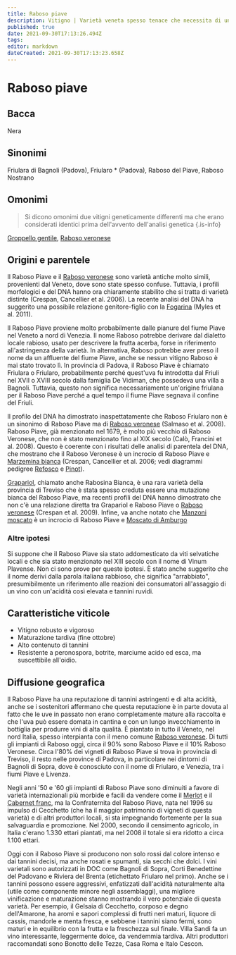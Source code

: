 ```yaml
---
title: Raboso piave 
description: Vitigno | Varietà veneta spesso tenace che necessita di una gestione attenta e di un lungo invecchiamento per produrre un vino di alta qualità. Genitore del Raboso Veronese.
published: true
date: 2021-09-30T17:13:26.494Z
tags: 
editor: markdown
dateCreated: 2021-09-30T17:13:23.658Z
---
```


# Raboso piave

## Bacca
Nera

## Sinonimi
Friulara di Bagnoli (Padova), Friularo * (Padova), Raboso del Piave, Raboso Nostrano

## Omonimi
> Si dicono omonimi due vitigni geneticamente differenti ma che erano considerati identici prima dell'avvento dell'analisi genetica
{.is-info}

[Groppello gentile](/vitigni/Italia/groppello-gentile), [Raboso veronese](/vitigni/Italia/raboso-veronese) 

## Origini e parentele


Il Raboso Piave e il [Raboso veronese](/vitigni/Italia/raboso-veronese) sono varietà antiche molto simili, provenienti dal Veneto, dove sono state spesso confuse. Tuttavia, i profili morfologici e del DNA hanno ora chiaramente stabilito che si tratta di varietà distinte (Crespan, Cancellier et al. 2006). La recente analisi del DNA ha suggerito una possibile relazione genitore-figlio con la [Fogarina](/vitigni/Italia/fogarina) (Myles et al. 2011).

Il Raboso Piave proviene molto probabilmente dalle pianure del fiume Piave nel Veneto a nord di Venezia. Il nome Raboso potrebbe derivare dal dialetto locale rabioso, usato per descrivere la frutta acerba, forse in riferimento all'astringenza della varietà. In alternativa, Raboso potrebbe aver preso il nome da un affluente del fiume Piave, anche se nessun vitigno Raboso è mai stato trovato lì. In provincia di Padova, il Raboso Piave è chiamato Friulara o Friularo, probabilmente perché quest'uva fu introdotta dal Friuli nel XVII o XVIII secolo dalla famiglia De Vidiman, che possedeva una villa a Bagnoli. Tuttavia, questo non significa necessariamente un'origine friulana per il Raboso Piave perché a quel tempo il fiume Piave segnava il confine del Friuli.

Il profilo del DNA ha dimostrato inaspettatamente che Raboso Friularo non è un sinonimo di Raboso Piave ma di [Raboso veronese](/vitigni/Italia/raboso-veronese) (Salmaso et al. 2008). Raboso Piave, già menzionato nel 1679, è molto più vecchio di Raboso Veronese, che non è stato menzionato fino al XIX secolo (Calò, Francini et al. 2008). Questo è coerente con i risultati delle analisi di parentela del DNA, che mostrano che il Raboso Veronese è un incrocio di Raboso Piave e [Marzemina bianca](/vitigni/Italia/marzemina-bianca) (Crespan, Cancellier et al. 2006; vedi diagrammi pedigree [Refosco](/vitigni/Italia/refosco-dal-peduncolo-rosso) e [Pinot](/vitigni/Francia/bacca-nera/pinot)).

[Grapariol](/vitigni/Italia/grapariol), chiamato anche Rabosina Bianca, è una rara varietà della provincia di Treviso che è stata spesso creduta essere una mutazione bianca del Raboso Piave, ma recenti profili del DNA hanno dimostrato che non c'è una relazione diretta tra Grapariol e Raboso Piave o [Raboso veronese](/vitigni/Italia/raboso-veronese) (Crespan et al. 2009). Infine, va anche notato che [Manzoni moscato](/vitigni/Italia/manzoni-moscato) è un incrocio di Raboso Piave e [Moscato di Amburgo](/vitigni/Germania/bacca-bianca/moscato-di-amburgo)

### Altre ipotesi

Si suppone che il Raboso Piave sia stato addomesticato da viti selvatiche locali e che sia stato menzionato nel XIII secolo con il nome di Vinum Plavense. Non ci sono prove per queste ipotesi. È stato anche suggerito che il nome derivi dalla parola italiana rabbioso, che significa "arrabbiato", presumibilmente un riferimento alle reazioni dei consumatori all'assaggio di un vino con un'acidità così elevata e tannini ruvidi.

## Caratteristiche viticole

- Vitigno robusto e vigoroso 
- Maturazione tardiva (fine ottobre)
- Alto contenuto di tannini
- Resistente a peronospora, botrite, marciume acido ed esca, ma suscettibile all'oidio.

## Diffusione geografica

Il Raboso Piave ha una reputazione di tannini astringenti e di alta acidità, anche se i sostenitori affermano che questa reputazione è in parte dovuta al fatto che le uve in passato non erano completamente mature alla raccolta e che l'uva può essere domata in cantina e con un lungo invecchiamento in bottiglia per produrre vini di alta qualità. È piantato in tutto il Veneto, nel nord Italia, spesso interpianta con il meno comune [Raboso veronese](/vitigni/Italia/raboso-veronese). Di tutti gli impianti di Raboso oggi, circa il 90% sono Raboso Piave e il 10% Raboso Veronese. Circa l'80% dei vigneti di Raboso Piave si trova in provincia di Treviso, il resto nelle province di Padova, in particolare nei dintorni di Bagnoli di Sopra, dove è conosciuto con il nome di Friularo, e Venezia, tra i fiumi Piave e Livenza.

Negli anni '50 e '60 gli impianti di Raboso Piave sono diminuiti a favore di varietà internazionali più morbide e facili da vendere come il [Merlot](/vitigni/Francia/bacca-nera/merlot) e il [Cabernet franc](/vitigni/Francia/bacca-nera/cabernet-franc), ma la Confraternita del Raboso Piave, nata nel 1996 su impulso di Cecchetto (che ha il maggior patrimonio di vigneti di questa varietà) e di altri produttori locali, si sta impegnando fortemente per la sua salvaguardia e promozione. Nel 2000, secondo il censimento agricolo, in Italia c'erano 1.330 ettari piantati, ma nel 2008 il totale si era ridotto a circa 1.100 ettari.

Oggi con il Raboso Piave si producono non solo rossi dal colore intenso e dai tannini decisi, ma anche rosati e spumanti, sia secchi che dolci. I vini varietali sono autorizzati in DOC come Bagnoli di Sopra, Corti Benedettine del Padovano e Riviera del Brenta (etichettato Friularo nel primo). Anche se i tannini possono essere aggressivi, enfatizzati dall'acidità naturalmente alta (utile come componente minore negli assemblaggi), una migliore vinificazione e maturazione stanno mostrando il vero potenziale di questa varietà. Per esempio, il Gelsaia di Cecchetto, corposo e degno dell'Amarone, ha aromi e sapori complessi di frutti neri maturi, liquore di cassis, mandorle e menta fresca, e sebbene i tannini siano fermi, sono maturi e in equilibrio con la frutta e la freschezza sul finale. Villa Sandi fa un vino interessante, leggermente dolce, da vendemmia tardiva. Altri produttori raccomandati sono Bonotto delle Tezze, Casa Roma e Italo Cescon.

